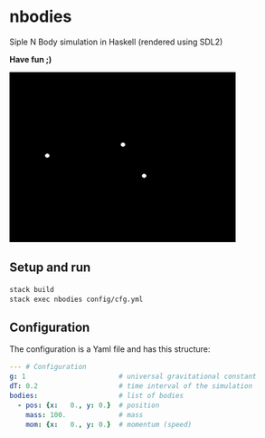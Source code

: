 # nbodies

Siple N Body simulation in Haskell (rendered using SDL2)

**Have fun ;)**

![Demo](docs/demo.gif)

## Setup and run

```bash
stack build
stack exec nbodies config/cfg.yml
```

## Configuration
The configuration is a Yaml file and has this structure:

```yaml
--- # Configuration
g: 1                       # universal gravitational constant
dT: 0.2                    # time interval of the simulation
bodies:                    # list of bodies
  - pos: {x:   0., y: 0.}  # position
    mass: 100.             # mass
    mom: {x:   0., y: 0.}  # momentum (speed)
```